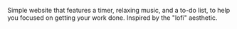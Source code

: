 Simple website that features a timer, relaxing music, and a to-do list, to help you focused on getting your work done. Inspired by the "lofi" aesthetic. 
